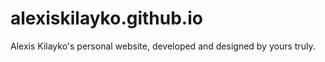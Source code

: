 # alexiskilayko.github.io
Alexis Kilayko's personal website, developed and designed by yours truly.
